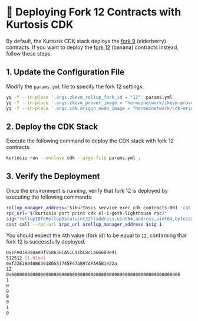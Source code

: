 # 🍌 Deploying Fork 12 Contracts with Kurtosis CDK

By default, the Kurtosis CDK stack deploys the [fork 9](https://github.com/0xPolygonHermez/zkevm-contracts/releases/tag/v6.0.0-rc.1-fork.9) (elderberry) contracts. If you want to deploy the [fork 12](https://github.com/0xPolygonHermez/zkevm-contracts/releases/tag/v8.0.0-rc.1-fork.12) (banana) contracts instead, follow these steps.

## 1. Update the Configuration File

Modify the `params.yml` file to specify the fork 12 settings.

```bash
yq -Y --in-place '.args.zkevm_rollup_fork_id = "12"' params.yml
yq -Y --in-place '.args.zkevm_prover_image = "hermeznetwork/zkevm-prover:v8.0.0-RC5-fork.12"' params.yml
yq -Y --in-place '.args.cdk_erigon_node_image = "hermeznetwork/cdk-erigon:fe54243ce2cd0563396b509ff19e178178e9d712"' params.yml
```

## 2. Deploy the CDK Stack

Execute the following command to deploy the CDK stack with fork 12 contracts:

```bash
kurtosis run --enclave cdk --args-file params.yml .
```

## 3. Verify the Deployment

Once the environment is running, verify that fork 12 is deployed by executing the following commands:

```bash
rollup_manager_address="$(kurtosis service exec cdk contracts-001 'cat /opt/zkevm/combined.json' | tail -n +2 | jq --raw-output '.polygonRollupManagerAddress')"
rpc_url="$(kurtosis port print cdk el-1-geth-lighthouse rpc)"
sig="rollupIDToRollupData(uint32)(address,uint64,address,uint64,bytes32,uint64,uint64,uint64,uint64,uint64,uint64,uint8)"
cast call --rpc-url $rpc_url $rollup_manager_address $sig 1
```

You should expect the 4th value (fork id) to be equal to `12`, confirming that fork 12 is successfully deployed.

```bash
0x1Fe038B54aeBf558638CA51C91bC8cCa06609e91
512512 [1.01e4]
0xf22E2B040B639180557745F47aB97dFA95B1e22a
12
0x0000000000000000000000000000000000000000000000000000000000000000
1
0
0
0
0
1
0
```
